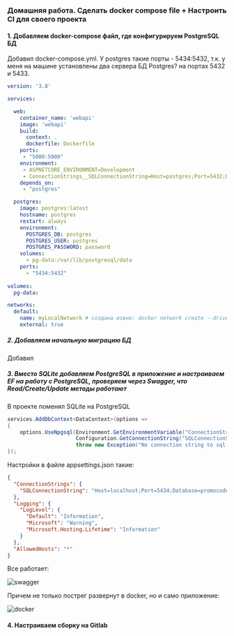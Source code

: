 ### Домашняя работа. Сделать docker compose file + Настроить CI для своего проекта
#### 1. Добавляем docker-compose файл, где конфигурируем PostgreSQL БД
Добавил docker-compose.yml.
У postgres такие порты - 5434:5432, т.к. у меня на машине установлены два сервера БД Postgres? на портах 5432 и 5433.

```yml
version: '3.8'

services:

  web:
    container_name: 'webapi'
    image: 'webapi'
    build:
      context: .
      dockerfile: Dockerfile
    ports:
     - "5000:5000"
    environment:
     - ASPNETCORE_ENVIRONMENT=Development
     - ConnectionStrings__SQLConnectionString=Host=postgres;Port=5432;Database=promocodefactorydb;Username=postgres;Password=password;
    depends_on:
     - "postgres"

  postgres:
    image: postgres:latest
    hostname: postgres
    restart: always
    environment:
      POSTGRES_DB: postgres
      POSTGRES_USER: postgres
      POSTGRES_PASSWORD: password
    volumes:
      - pg-data:/var/lib/postgresql/data
    ports:
      - "5434:5432"
      
volumes:
  pg-data:

networks:
  default:
    name: myLocalNetwork # создана извне: docker network create --driver=bridge myLocalNetwork
    external: true 
```   

##### 2. Добавляем начальную миграцию БД
Добавил

##### 3. Вместо SQLite добавляем PostgreSQL в приложение и настраиваем EF на работу с PostgreSQL, проверяем через Swagger, что Read/Create/Update методы работают

В проекте поменял SQLite на PostgreSQL

```cs
services.AddDbContext<DataContext>(options =>
{
    options.UseNpgsql(Environment.GetEnvironmentVariable("ConnectionStrings__SQLConnectionString") ??
                      Configuration.GetConnectionString("SQLConnectionString") ??
                      throw new Exception("No connection string to sql database"));
});
```

Настройки в файле appsettings.json такие:
```json
{
  "ConnectionStrings": {
    "SQLConnectionString": "Host=localhost;Port=5434;Database=promocodefactorydb;Username=postgres;Password=password"
  },
  "Logging": {
    "LogLevel": {
      "Default": "Information",
      "Microsoft": "Warning",
      "Microsoft.Hosting.Lifetime": "Information"
    }
  },
  "AllowedHosts": "*"
}
```

Все работает:

<image src="images/swagger.png" alt="swagger">

Причем не только пострег развернут в docker, но и само приложение:

<image src="images/docker.png" alt="docker">

#### 4. Настраиваем сборку на Gitlab

